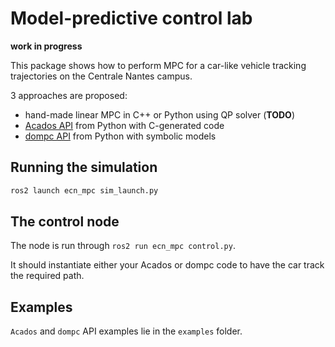 # Model-predictive control lab

**work in progress**

This package shows how to perform MPC for a car-like vehicle tracking trajectories on the Centrale Nantes campus.

3 approaches are proposed:

- hand-made linear MPC in C++ or Python using QP solver (**TODO**)
- [Acados API](https://docs.acados.org/) from Python with C-generated code
- [dompc API](https://www.do-mpc.com/en/latest) from Python with symbolic models

## Running the simulation

```bash
ros2 launch ecn_mpc sim_launch.py
```

## The control node

The node is run through `ros2 run ecn_mpc control.py`.

It should instantiate either your Acados or dompc code to have the car track the required path.

## Examples

`Acados` and `dompc` API examples lie in the `examples` folder.
